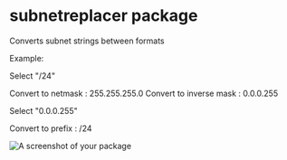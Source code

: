 # subnetreplacer package

Converts subnet strings between formats

Example:

Select "/24"

Convert to netmask      : 255.255.255.0
Convert to inverse mask : 0.0.0.255

Select "0.0.0.255"

Convert to prefix       : /24

![A screenshot of your package](https://f.cloud.github.com/assets/69169/2290250/c35d867a-a017-11e3-86be-cd7c5bf3ff9b.gif)
